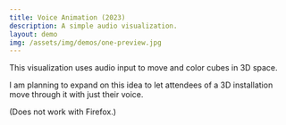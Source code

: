 ```yaml
---
title: Voice Animation (2023)
description: A simple audio visualization.
layout: demo
img: /assets/img/demos/one-preview.jpg
---
```


<script type="module" src="/assets/demos/one/one.js"></script>

This visualization uses audio input to move and color cubes in 3D space.

I am planning to expand on this idea to let attendees of a 3D installation move through it with just their voice.

(Does not work with Firefox.)

<div id="demo-container" style="width: 100%; height: 100%;" />